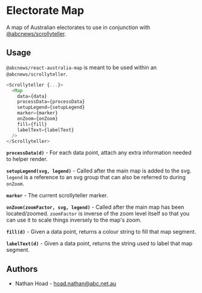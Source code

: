 # Electorate Map

A map of Australian electorates to use in conjunction with [@abcnews/scrollyteller](https://github.com/abcnews/scrollyteller).

## Usage

`@abcnews/react-australia-map` is meant to be used within an `@abcnews/scrollyteller`.

```js
<Scrollyteller {...}>
  <Map
    data={data}
    processData={processData}
    setupLegend={setupLegend}
    marker={marker}
    onZoom={onZoom}
    fill={fill}
    labelText={labelText}
  />
</Scrollyteller>
```

**`processData(d)`** - For each data point, attach any extra information needed to helper render.

**`setupLegend(svg, legend)`** - Called after the main map is added to the svg. `legend` is a reference to an svg group that can also be referred to during `onZoom`.

**`marker`** - The current scrollyteller marker.

**`onZoom(zoomFactor, svg, legend)`** - Called after the main map has been located/zoomed. `zoomFactor` is inverse of the zoom level itself so that you can use it to scale things inversely to the map's zoom.

**`fill(d)`** - Given a data point, returns a colour string to fill that map segment.

**`labelText(d)`** - Given a data point, returns the string used to label that map segment.

## Authors

- Nathan Hoad - [hoad.nathan@abc.net.au](mailto:hoad.nathan@abc.net.au)

